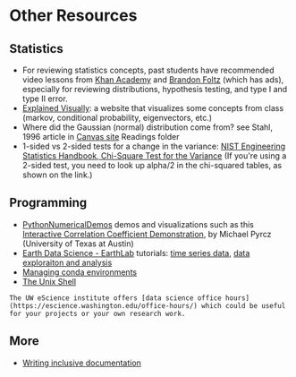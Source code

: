 # Other Resources

## Statistics
 * For reviewing statistics concepts, past students have recommended video lessons from [Khan Academy](http://www.youtube.com/playlist?list=PLU5aQXLWR3_za0hcdZH2b28MkIXSyHOE2) and [Brandon Foltz](https://www.youtube.com/user/BCFoltz/videos) (which has ads), especially for reviewing distributions, hypothesis testing, and type I and type II error.
 * [Explained Visually](https://setosa.io/ev/): a website that visualizes some concepts from class (markov, conditional probability, eigenvectors, etc.)
 * Where did the Gaussian (normal) distribution come from? see Stahl, 1996 article in [Canvas site](https://canvas.uw.edu/) Readings folder
 * 1-sided vs 2-sided tests for a change in the variance: [NIST Engineering Statistics Handbook, Chi-Square Test for the Variance](https://www.itl.nist.gov/div898/handbook/eda/section3/eda358.htm) (If you're using a 2-sided test, you need to look up alpha/2 in the chi-squared tables, as shown on the link.)
 
## Programming
 * [PythonNumericalDemos](https://github.com/GeostatsGuy/PythonNumericalDemos) demos and visualizations such as this [Interactive Correlation Coefficient Demonstration](https://github.com/GeostatsGuy/PythonNumericalDemos/blob/master/Interactive_Correlation_Coefficient.ipynb), by Michael Pyrcz (University of Texas at Austin)
 * [Earth Data Science - EarthLab](https://www.earthdatascience.org/) tutorials: [time series data](https://www.earthdatascience.org/tags/time-series/), [data exploraiton and analysis](https://www.earthdatascience.org/tags/data-exploration-and-analysis/)
 * [Managing conda environments](https://docs.conda.io/projects/conda/en/latest/user-guide/tasks/manage-environments.html)
 * [The Unix Shell](https://swcarpentry.github.io/shell-novice/)

```{note}
The UW eScience institute offers [data science office hours](https://escience.washington.edu/office-hours/) which could be useful for your projects or your own research work.
```

## More

 * [Writing inclusive documentation](https://developers.google.com/style/inclusive-documentation)